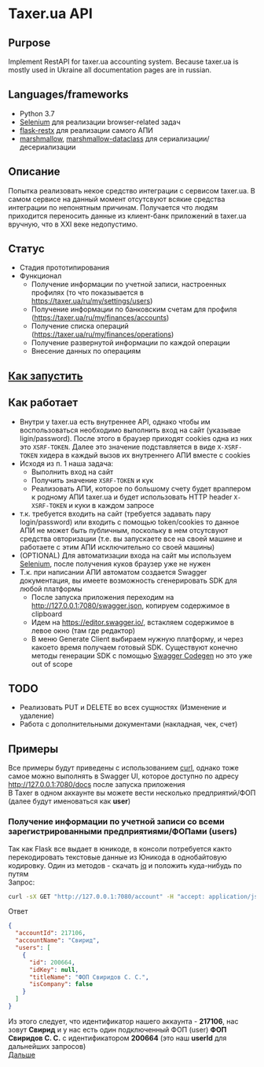 # Taxer.ua API

## Purpose
Implement RestAPI for taxer.ua accounting system. Because taxer.ua is mostly used in Ukraine all documentation pages are in russian.

## Languages/frameworks
- Python 3.7
- [Selenium](https://selenium-python.readthedocs.io/) для реализации browser-related задач
- [flask-restx](https://github.com/python-restx/flask-restx) для реализации самого АПИ
- [marshmallow](https://marshmallow.readthedocs.io/en/stable/), [marshmallow-dataclass](https://pypi.org/project/marshmallow-dataclass/) для сериализации/десериализации  

## Описание 
Попытка реализовать некое средство интеграции с сервисом taxer.ua. В самом сервисе на данный момент отсутсвуют всякие средства интеграции по непонятным причинам. Получается что людям приходится переносить данные из клиент-банк приложений в taxer.ua вручную, что в XXI веке недопустимо.


## Статус
- Стадия прототипирования
- Функционал  
  * Получение информации по учетной записи, настроенных профилях (то что показывается в https://taxer.ua/ru/my/settings/users)
  * Получение информации по банковским счетам для профиля (https://taxer.ua/ru/my/finances/accounts)
  * Получение списка операций (https://taxer.ua/ru/my/finances/operations)
  * Получение развернутой информации по каждой операции
  * Внесение данных по операциям

## [Как запустить](doc/howto-run.md)  

## Как работает  
- Внутри у taxer.ua есть внутреннее API, однако чтобы им воспользоваться необходимо выполнить вход на сайт (указывае ligin/password). После этого в браузер приходят cookies одна из них это `XSRF-TOKEN`. Далее это значение подставляется в виде `X-XSRF-TOKEN` хидера в каждый вызов их внутреннего АПИ вместе с cookies
- Исходя из п. 1 наша задача:
  * Выполнить вход на сайт
  * Получить значение `XSRF-TOKEN` и кук
  * Реализовать АПИ, которое по большому счету будет враппером к родному АПИ taxer.ua и будет использовать HTTP header `X-XSRF-TOKEN` и куки в каждом запросе
- т.к. требуется входить на сайт (требуется задавать пару login/password) или входить с помощью token/cookies то данное АПИ не может быть публичным, поскольку в нем отсутсвуют средства овторизации (т.е. вы запускаете все на своей машине и работаете с этим АПИ исключительно со своей машины)
- (OPTIONAL) Для автоматизации входа на сайт мы используем [Selenium](https://selenium-python.readthedocs.io/), после получения куков браузер уже не нужен
- Т.к. при написании АПИ автоматом создается Swagger документация, вы имеете возможность сгенерировать SDK для любой платформы
  * После запуска приложения переходим на http://127.0.0.1:7080/swagger.json, копируем содержимое в clipboard
  * Идем на https://editor.swagger.io/, встакляем содержимое в левое окно (там где редактор)
  * В меню Generate Client выбираем нужную платформу, и через какоето время получаем готовый SDK. Существуют конечно методы генерации SDK с помощью [Swagger Codegen](https://swagger.io/docs/open-source-tools/swagger-codegen/) но это уже out of scope 

## TODO

* Реализовать PUT и DELETE во всех сущностях (Изменение и удаление)
* Работа с дополнительными документами (накладная, чек, счет)

## Примеры
Все примеры будут приведены с использованием [curl](https://curl.haxx.se/), однако тоже самое можно выполнять в Swagger UI, которое доступно по адресу http://127.0.0.1:7080/docs после запуска приложения  
В Taxer в одном аккаунте вы можете вести несколько предприятий/ФОП (далее будут именоваться как **user**)

### Получение информации по учетной записи со всеми зарегистрированными предприятиями/ФОПами (users)
Так как Flask все выдает в юникоде, в консоли потребуется както перекодировать текстовые данные из Юникода в однобайтовую кодировку. Один из методов - скачать [jq](https://stedolan.github.io/jq/download/) и положить куда-нибудь по путям   
Запрос:
```bash
curl -sX GET "http://127.0.0.1:7080/account" -H "accept: application/json" | jq
```
Ответ
```json
{
  "accountId": 217106,
  "accountName": "Свирид",
  "users": [
    {
      "id": 200664,
      "idKey": null,
      "titleName": "ФОП Свиридов С. С.",
      "isCompany": false
    }
  ]
}
```
Из этого следует, что идентификатор нашего аккаунта - **217106**, нас зовут **Свирид** и у нас есть один подключенный ФОП (user) **ФОП Свиридов С. С.** с идентификатором **200664** (это наш **userId** для дальнейших запросов)   
[Дальше](doc/howto-use.md)